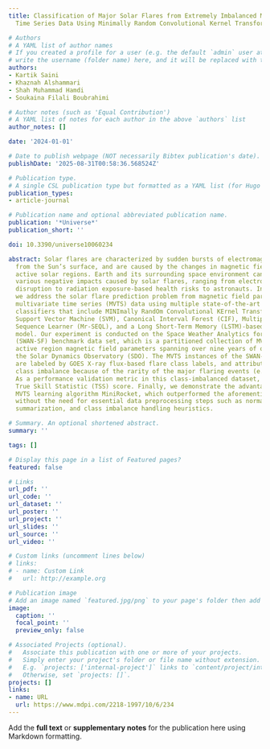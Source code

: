```yaml
---
title: Classification of Major Solar Flares from Extremely Imbalanced Multivariate
  Time Series Data Using Minimally Random Convolutional Kernel Transform

# Authors
# A YAML list of author names
# If you created a profile for a user (e.g. the default `admin` user at `content/authors/admin/`), 
# write the username (folder name) here, and it will be replaced with their full name and linked to their profile.
authors:
- Kartik Saini
- Khaznah Alshammari
- Shah Muhammad Hamdi
- Soukaina Filali Boubrahimi

# Author notes (such as 'Equal Contribution')
# A YAML list of notes for each author in the above `authors` list
author_notes: []

date: '2024-01-01'

# Date to publish webpage (NOT necessarily Bibtex publication's date).
publishDate: '2025-08-31T00:58:36.568524Z'

# Publication type.
# A single CSL publication type but formatted as a YAML list (for Hugo requirements).
publication_types:
- article-journal

# Publication name and optional abbreviated publication name.
publication: '*Universe*'
publication_short: ''

doi: 10.3390/universe10060234

abstract: Solar flares are characterized by sudden bursts of electromagnetic radiation
  from the Sun’s surface, and are caused by the changes in magnetic field states in
  active solar regions. Earth and its surrounding space environment can suffer from
  various negative impacts caused by solar flares, ranging from electronic communication
  disruption to radiation exposure-based health risks to astronauts. In this paper,
  we address the solar flare prediction problem from magnetic field parameter-based
  multivariate time series (MVTS) data using multiple state-of-the-art machine learning
  classifiers that include MINImally RandOm Convolutional KErnel Transform (MiniRocket),
  Support Vector Machine (SVM), Canonical Interval Forest (CIF), Multiple Representations
  Sequence Learner (Mr-SEQL), and a Long Short-Term Memory (LSTM)-based deep learning
  model. Our experiment is conducted on the Space Weather Analytics for Solar Flares
  (SWAN-SF) benchmark data set, which is a partitioned collection of MVTS data of
  active region magnetic field parameters spanning over nine years of operation of
  the Solar Dynamics Observatory (SDO). The MVTS instances of the SWAN-SF dataset
  are labeled by GOES X-ray flux-based flare class labels, and attributed to extreme
  class imbalance because of the rarity of the major flaring events (e.g., X and M).
  As a performance validation metric in this class-imbalanced dataset, we used the
  True Skill Statistic (TSS) score. Finally, we demonstrate the advantages of the
  MVTS learning algorithm MiniRocket, which outperformed the aforementioned classifiers
  without the need for essential data preprocessing steps such as normalization, statistical
  summarization, and class imbalance handling heuristics.

# Summary. An optional shortened abstract.
summary: ''

tags: []

# Display this page in a list of Featured pages?
featured: false

# Links
url_pdf: ''
url_code: ''
url_dataset: ''
url_poster: ''
url_project: ''
url_slides: ''
url_source: ''
url_video: ''

# Custom links (uncomment lines below)
# links:
# - name: Custom Link
#   url: http://example.org

# Publication image
# Add an image named `featured.jpg/png` to your page's folder then add a caption below.
image:
  caption: ''
  focal_point: ''
  preview_only: false

# Associated Projects (optional).
#   Associate this publication with one or more of your projects.
#   Simply enter your project's folder or file name without extension.
#   E.g. `projects: ['internal-project']` links to `content/project/internal-project/index.md`.
#   Otherwise, set `projects: []`.
projects: []
links:
- name: URL
  url: https://www.mdpi.com/2218-1997/10/6/234
---
```


Add the **full text** or **supplementary notes** for the publication here using Markdown formatting.
